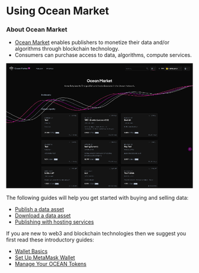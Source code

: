 # Using Ocean Market

### About Ocean Market

* [Ocean Market](https://market.oceanprotocol.com/) enables publishers to monetize their data and/or algorithms through blockchain technology.
* Consumers can purchase access to data, algorithms, compute services.

![Ocean Market Landing Page](../.gitbook/assets/marketplace-landing-page.png)

The following guides will help you get started with buying and selling data:

* [Publish a data asset](using-ocean-market/marketplace-publish-data-asset.md)
* [Download a data asset](using-ocean-market/marketplace-download-data-asset.md)
* [Publishing with hosting services](building-with-ocean/asset-hosting.md)

If you are new to web3 and blockchain technologies then we suggest you first read these introductory guides:

* [Wallet Basics](building-with-ocean/wallets.md)
* [Set Up MetaMask Wallet](orientation/metamask-setup.md)
* [Manage Your OCEAN Tokens](building-with-ocean/wallets-and-ocean-tokens.md)
